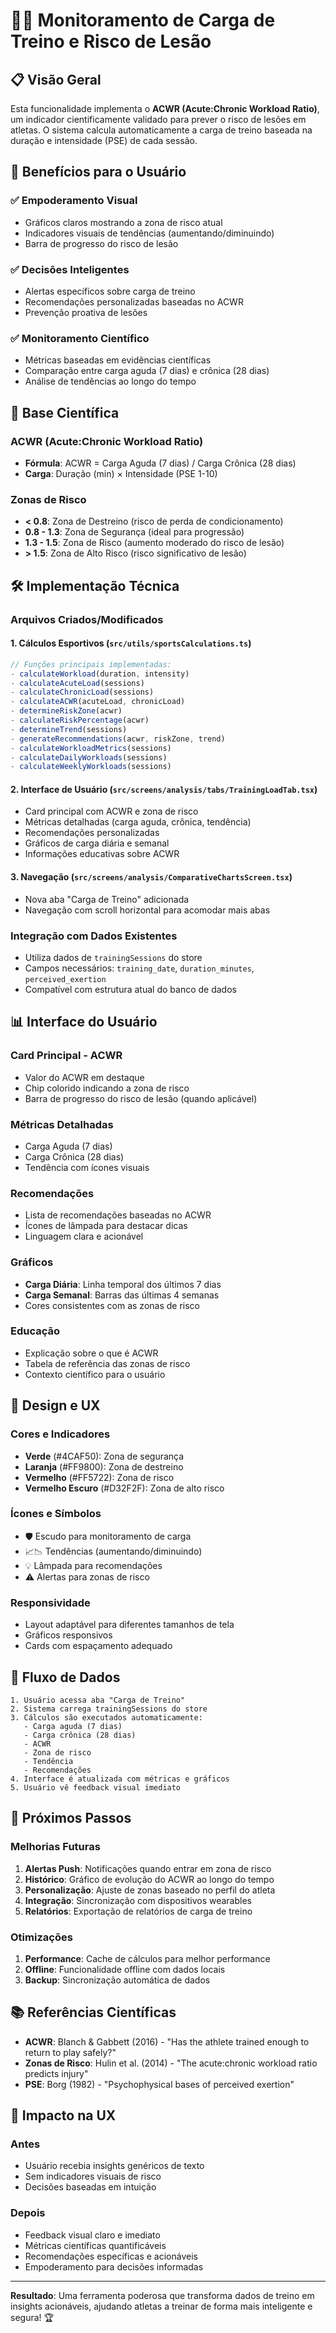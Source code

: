 # 🏃‍♂️ Monitoramento de Carga de Treino e Risco de Lesão

## 📋 Visão Geral

Esta funcionalidade implementa o **ACWR (Acute:Chronic Workload Ratio)**, um indicador cientificamente validado para prever o risco de lesões em atletas. O sistema calcula automaticamente a carga de treino baseada na duração e intensidade (PSE) de cada sessão.

## 🎯 Benefícios para o Usuário

### ✅ **Empoderamento Visual**
- Gráficos claros mostrando a zona de risco atual
- Indicadores visuais de tendências (aumentando/diminuindo)
- Barra de progresso do risco de lesão

### ✅ **Decisões Inteligentes**
- Alertas específicos sobre carga de treino
- Recomendações personalizadas baseadas no ACWR
- Prevenção proativa de lesões

### ✅ **Monitoramento Científico**
- Métricas baseadas em evidências científicas
- Comparação entre carga aguda (7 dias) e crônica (28 dias)
- Análise de tendências ao longo do tempo

## 🔬 Base Científica

### **ACWR (Acute:Chronic Workload Ratio)**
- **Fórmula**: ACWR = Carga Aguda (7 dias) / Carga Crônica (28 dias)
- **Carga**: Duração (min) × Intensidade (PSE 1-10)

### **Zonas de Risco**
- **< 0.8**: Zona de Destreino (risco de perda de condicionamento)
- **0.8 - 1.3**: Zona de Segurança (ideal para progressão)
- **1.3 - 1.5**: Zona de Risco (aumento moderado do risco de lesão)
- **> 1.5**: Zona de Alto Risco (risco significativo de lesão)

## 🛠️ Implementação Técnica

### **Arquivos Criados/Modificados**

#### 1. **Cálculos Esportivos** (`src/utils/sportsCalculations.ts`)
```typescript
// Funções principais implementadas:
- calculateWorkload(duration, intensity)
- calculateAcuteLoad(sessions)
- calculateChronicLoad(sessions)
- calculateACWR(acuteLoad, chronicLoad)
- determineRiskZone(acwr)
- calculateRiskPercentage(acwr)
- determineTrend(sessions)
- generateRecommendations(acwr, riskZone, trend)
- calculateWorkloadMetrics(sessions)
- calculateDailyWorkloads(sessions)
- calculateWeeklyWorkloads(sessions)
```

#### 2. **Interface de Usuário** (`src/screens/analysis/tabs/TrainingLoadTab.tsx`)
- Card principal com ACWR e zona de risco
- Métricas detalhadas (carga aguda, crônica, tendência)
- Recomendações personalizadas
- Gráficos de carga diária e semanal
- Informações educativas sobre ACWR

#### 3. **Navegação** (`src/screens/analysis/ComparativeChartsScreen.tsx`)
- Nova aba "Carga de Treino" adicionada
- Navegação com scroll horizontal para acomodar mais abas

### **Integração com Dados Existentes**
- Utiliza dados de `trainingSessions` do store
- Campos necessários: `training_date`, `duration_minutes`, `perceived_exertion`
- Compatível com estrutura atual do banco de dados

## 📊 Interface do Usuário

### **Card Principal - ACWR**
- Valor do ACWR em destaque
- Chip colorido indicando a zona de risco
- Barra de progresso do risco de lesão (quando aplicável)

### **Métricas Detalhadas**
- Carga Aguda (7 dias)
- Carga Crônica (28 dias)
- Tendência com ícones visuais

### **Recomendações**
- Lista de recomendações baseadas no ACWR
- Ícones de lâmpada para destacar dicas
- Linguagem clara e acionável

### **Gráficos**
- **Carga Diária**: Linha temporal dos últimos 7 dias
- **Carga Semanal**: Barras das últimas 4 semanas
- Cores consistentes com as zonas de risco

### **Educação**
- Explicação sobre o que é ACWR
- Tabela de referência das zonas de risco
- Contexto científico para o usuário

## 🎨 Design e UX

### **Cores e Indicadores**
- **Verde** (#4CAF50): Zona de segurança
- **Laranja** (#FF9800): Zona de destreino
- **Vermelho** (#FF5722): Zona de risco
- **Vermelho Escuro** (#D32F2F): Zona de alto risco

### **Ícones e Símbolos**
- 🛡️ Escudo para monitoramento de carga
- 📈📉 Tendências (aumentando/diminuindo)
- 💡 Lâmpada para recomendações
- ⚠️ Alertas para zonas de risco

### **Responsividade**
- Layout adaptável para diferentes tamanhos de tela
- Gráficos responsivos
- Cards com espaçamento adequado

## 🔄 Fluxo de Dados

```
1. Usuário acessa aba "Carga de Treino"
2. Sistema carrega trainingSessions do store
3. Cálculos são executados automaticamente:
   - Carga aguda (7 dias)
   - Carga crônica (28 dias)
   - ACWR
   - Zona de risco
   - Tendência
   - Recomendações
4. Interface é atualizada com métricas e gráficos
5. Usuário vê feedback visual imediato
```

## 🚀 Próximos Passos

### **Melhorias Futuras**
1. **Alertas Push**: Notificações quando entrar em zona de risco
2. **Histórico**: Gráfico de evolução do ACWR ao longo do tempo
3. **Personalização**: Ajuste de zonas baseado no perfil do atleta
4. **Integração**: Sincronização com dispositivos wearables
5. **Relatórios**: Exportação de relatórios de carga de treino

### **Otimizações**
1. **Performance**: Cache de cálculos para melhor performance
2. **Offline**: Funcionalidade offline com dados locais
3. **Backup**: Sincronização automática de dados

## 📚 Referências Científicas

- **ACWR**: Blanch & Gabbett (2016) - "Has the athlete trained enough to return to play safely?"
- **Zonas de Risco**: Hulin et al. (2014) - "The acute:chronic workload ratio predicts injury"
- **PSE**: Borg (1982) - "Psychophysical bases of perceived exertion"

## 🎯 Impacto na UX

### **Antes**
- Usuário recebia insights genéricos de texto
- Sem indicadores visuais de risco
- Decisões baseadas em intuição

### **Depois**
- Feedback visual claro e imediato
- Métricas científicas quantificáveis
- Recomendações específicas e acionáveis
- Empoderamento para decisões informadas

---

**Resultado**: Uma ferramenta poderosa que transforma dados de treino em insights acionáveis, ajudando atletas a treinar de forma mais inteligente e segura! 🏆 